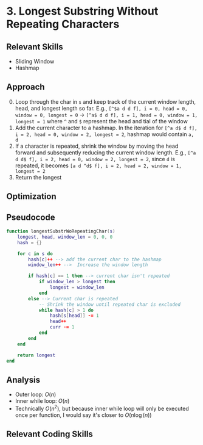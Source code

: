 # 3. Longest Substring Without Repeating Characters

## Relevant Skills

- Sliding Window
- Hashmap

## Approach

0. Loop through the char in `s` and keep track of the current window length, head, and longest length so far.
    E.g., `[^$a d d f], i = 0, head = 0, window = 0, longest = 0` -> `[^a$ d d f], i = 1, head = 0, window = 1, longest = 1` where `^` and `$` represent the head and tial of the window
0. Add the current character to a hashmap.
    In the iteration for `[^a d$ d f], i = 2, head = 0, window = 2, longest = 2`, hashmap would contain `a, d`
0. If a character is repeated, shrink the window by moving the head forward and subsequently reducing the current window length.
    E.g., `[^a d d$ f], i = 2, head = 0, window = 2, longest = 2`, since `d` is repeated, it becomes `[a d ^d$ f], i = 2, head = 2, window = 1, longest = 2`
0. Return the longest

## Optimization

## Pseudocode

```lua
function longestSubstrWoRepeatingChar(s)
    longest, head, window_len = 0, 0, 0
    hash = {}

    for c in s do
        hash[c]++ --> add the current char to the hashmap
        window_len++ -->  Increase the window length

        if hash[c] == 1 then --> current char isn't repeated
            if window_len > longest then
                longest = window_len
            end
        else --> Current char is repeated
            -- Shrink the window until repeated char is excluded
            while hash[c] > 1 do
                hash[s[head]] -= 1
                head++
                curr -= 1
            end
        end
    end

    return longest
end
```

## Analysis

- Outer loop: $O(n)$
- Inner while loop: $O(n)$
- Technically $O(n^{2})$, but because inner while loop will only be executed once per function, I would say it's closer to $O(n \log (n))$

## Relevant Coding Skills

